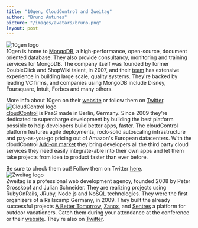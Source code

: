 ```yaml
---
title: "10gen, CloudControl and Zweitag"
author: "Bruno Antunes"
picture: "/images/avatars/bruno.png"
layout: post
---
```

![10gen logo](http://www.euruko2012.org/images/sponsors/10gen.png)
<br/>
10gen is home to [MongoDB](http://www.10gen.com/what-is-mongodb), a high-performance, open-source, document oriented database. They also provide consultancy, monitoring and training services for MongoDB. The company itself was founded by former DoubleClick and ShopWiki talent, in 2007, and their [team](http://www.10gen.com/team) has extensive experience in building large scale, quality systems. They're backed by leading VC firms, and companies using MongoDB include Disney, Foursquare, Intuit, Forbes and many others.

More info about 10gen on their [website](http://www.10gen.com) or follow them on [Twitter](https://www.twitter.com/10gen).
<br/>
![CloudControl logo](http://www.euruko2012.org/images/sponsors/cloudcontrol.png)
<br/>
[cloudControl](http://www.cloudcontrol.com) is PaaS made in Berlin, Germany. Since 2009 they're dedicated to supercharge development by building the best platform possible to help developers build better apps, faster.
The cloudControl platform features agile deployments, rock-solid autoscaling infrastructure and pay-as-you-go pricing out of Amazon's European datacenters.
With the cloudControl [Add-on market](https://www.cloudcontrol.com/add-ons) they bring developers all the third party cloud services they need easily integrate-able into their own apps and let them take projects from idea to product faster than ever before.

Be sure to check them out! Follow them on Twitter [here](https://twitter.com/cloudcontrolled).
<br/>
![Zweitag logo](http://www.euruko2012.org/images/sponsors/zweitag.png)
<br/>
Zweitag is a professional web development agency, founded 2008 by Peter Grosskopf and Julian Schneider. They are realizing projects using RubyOnRails, JRuby, Node.js and NoSQL technologies. They were the first organizers of a Railscamp Germany, in 2009. They built the already successful projects [A Better Tomorrow](http://www.a-better-tomorrow.com/), [Zanox](http://www.zanox.com/de/), and [Sentres](http://sentres.com) a platform for outdoor vacationers.
Catch them during your attendance at the conference or their [website](http://www.zweitag.de). They're also on [Twitter](https://twitter.com/zweitag).
